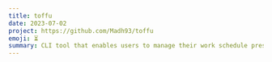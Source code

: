 ```yaml
---
title: toffu
date: 2023-07-02
project: https://github.com/Madh93/toffu
emoji: ⏳
summary: CLI tool that enables users to manage their work schedule presence in Woffu directly from the terminal. With Toffu, users can conveniently interact with their Woffu account without the need to access the Woffu web interface.
---
```

